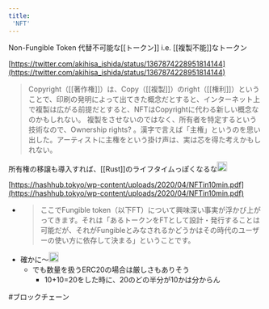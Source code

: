 ```yaml
---
title:
 'NFT'
---
```


Non-Fungible Token 代替不可能な[[トークン]]
i.e. [[複製不能]]なトークン

[https://twitter.com/akihisa_ishida/status/1367874228951814144](https://twitter.com/akihisa_ishida/status/1367874228951814144)
> Copyright（[[著作権]]）は、Copy（[[複製]]）のright（[[権利]]）ということで、印刷の発明によって出てきた概念だとすると、インターネット上で複製は広がる前提だとすると、NFTはCopyrightに代わる新しい概念なのかもしれない。
> 複製をさせないのではなく、所有者を特定するという技術なので、Ownership rights? 。漢字で言えば「主権」というのを思い出した。アーティストに主権をという掛け声は、実は芯を得た考えかもしれない。

所有権の移譲も導入すれば、[[Rust]]のライフタイムっぽくなるな<img src='https://scrapbox.io/api/pages/blu3mo-public/takker/icon' alt='takker.icon' height="19.5"/>

[https://hashhub.tokyo/wp-content/uploads/2020/04/NFTin10min.pdf](https://hashhub.tokyo/wp-content/uploads/2020/04/NFTin10min.pdf)
- > ここでFungible token（以下FT）について興味深い事実が浮かび上がってきます。それは「あるトークンをFTとして設計・発行することは可能だが、それがFungibleとみなされるかどうかはその時代のユーザーの使い方に依存して決まる」ということです。
- 確かに〜<img src='https://scrapbox.io/api/pages/blu3mo-public/blu3mo/icon' alt='blu3mo.icon' height="19.5"/>
    - でも数量を扱うERC20の場合は厳しさもありそう
        - 10+10=20をした時に、20のどの半分が10かは分からん

#ブロックチェーン
